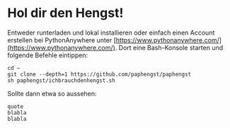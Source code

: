 # Hol dir den Hengst!

Entweder runterladen und lokal installieren oder einfach einen Account erstellen bei PythonAnywhere unter [https://www.pythonanywhere.com/](https://www.pythonanywhere.com/). Dort eine Bash-Konsole starten und folgende Befehle eintippen:

    cd ~
    git clone --depth=1 https://github.com/paphengst/paphengst
    sh paphengst/ichbrauchdenhengst.sh

Sollte dann etwa so aussehen:

    quote
    blabla
    blabla
